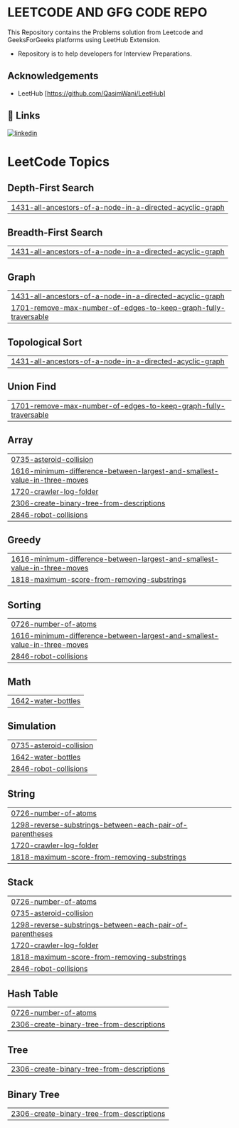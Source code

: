 
# LEETCODE AND GFG CODE REPO
This Repository contains the Problems solution from Leetcode and GeeksForGeeks platforms using LeetHub Extension.
- Repository is to help developers for Interview Preparations.



## Acknowledgements

 - LeetHub [https://github.com/QasimWani/LeetHub]


## 🔗 Links
[![linkedin](https://img.shields.io/badge/linkedin-0A66C2?style=for-the-badge&logo=linkedin&logoColor=white)](https://www.linkedin.com/in/raj-patel-2003)



<!---LeetCode Topics Start-->
# LeetCode Topics
## Depth-First Search
|  |
| ------- |
| [1431-all-ancestors-of-a-node-in-a-directed-acyclic-graph](https://github.com/RAJPATEL-DROID/LeetCode-Repo/tree/master/1431-all-ancestors-of-a-node-in-a-directed-acyclic-graph) |
## Breadth-First Search
|  |
| ------- |
| [1431-all-ancestors-of-a-node-in-a-directed-acyclic-graph](https://github.com/RAJPATEL-DROID/LeetCode-Repo/tree/master/1431-all-ancestors-of-a-node-in-a-directed-acyclic-graph) |
## Graph
|  |
| ------- |
| [1431-all-ancestors-of-a-node-in-a-directed-acyclic-graph](https://github.com/RAJPATEL-DROID/LeetCode-Repo/tree/master/1431-all-ancestors-of-a-node-in-a-directed-acyclic-graph) |
| [1701-remove-max-number-of-edges-to-keep-graph-fully-traversable](https://github.com/RAJPATEL-DROID/LeetCode-Repo/tree/master/1701-remove-max-number-of-edges-to-keep-graph-fully-traversable) |
## Topological Sort
|  |
| ------- |
| [1431-all-ancestors-of-a-node-in-a-directed-acyclic-graph](https://github.com/RAJPATEL-DROID/LeetCode-Repo/tree/master/1431-all-ancestors-of-a-node-in-a-directed-acyclic-graph) |
## Union Find
|  |
| ------- |
| [1701-remove-max-number-of-edges-to-keep-graph-fully-traversable](https://github.com/RAJPATEL-DROID/LeetCode-Repo/tree/master/1701-remove-max-number-of-edges-to-keep-graph-fully-traversable) |
## Array
|  |
| ------- |
| [0735-asteroid-collision](https://github.com/RAJPATEL-DROID/LeetCode-Repo/tree/master/0735-asteroid-collision) |
| [1616-minimum-difference-between-largest-and-smallest-value-in-three-moves](https://github.com/RAJPATEL-DROID/LeetCode-Repo/tree/master/1616-minimum-difference-between-largest-and-smallest-value-in-three-moves) |
| [1720-crawler-log-folder](https://github.com/RAJPATEL-DROID/LeetCode-Repo/tree/master/1720-crawler-log-folder) |
| [2306-create-binary-tree-from-descriptions](https://github.com/RAJPATEL-DROID/LeetCode-Repo/tree/master/2306-create-binary-tree-from-descriptions) |
| [2846-robot-collisions](https://github.com/RAJPATEL-DROID/LeetCode-Repo/tree/master/2846-robot-collisions) |
## Greedy
|  |
| ------- |
| [1616-minimum-difference-between-largest-and-smallest-value-in-three-moves](https://github.com/RAJPATEL-DROID/LeetCode-Repo/tree/master/1616-minimum-difference-between-largest-and-smallest-value-in-three-moves) |
| [1818-maximum-score-from-removing-substrings](https://github.com/RAJPATEL-DROID/LeetCode-Repo/tree/master/1818-maximum-score-from-removing-substrings) |
## Sorting
|  |
| ------- |
| [0726-number-of-atoms](https://github.com/RAJPATEL-DROID/LeetCode-Repo/tree/master/0726-number-of-atoms) |
| [1616-minimum-difference-between-largest-and-smallest-value-in-three-moves](https://github.com/RAJPATEL-DROID/LeetCode-Repo/tree/master/1616-minimum-difference-between-largest-and-smallest-value-in-three-moves) |
| [2846-robot-collisions](https://github.com/RAJPATEL-DROID/LeetCode-Repo/tree/master/2846-robot-collisions) |
## Math
|  |
| ------- |
| [1642-water-bottles](https://github.com/RAJPATEL-DROID/LeetCode-Repo/tree/master/1642-water-bottles) |
## Simulation
|  |
| ------- |
| [0735-asteroid-collision](https://github.com/RAJPATEL-DROID/LeetCode-Repo/tree/master/0735-asteroid-collision) |
| [1642-water-bottles](https://github.com/RAJPATEL-DROID/LeetCode-Repo/tree/master/1642-water-bottles) |
| [2846-robot-collisions](https://github.com/RAJPATEL-DROID/LeetCode-Repo/tree/master/2846-robot-collisions) |
## String
|  |
| ------- |
| [0726-number-of-atoms](https://github.com/RAJPATEL-DROID/LeetCode-Repo/tree/master/0726-number-of-atoms) |
| [1298-reverse-substrings-between-each-pair-of-parentheses](https://github.com/RAJPATEL-DROID/LeetCode-Repo/tree/master/1298-reverse-substrings-between-each-pair-of-parentheses) |
| [1720-crawler-log-folder](https://github.com/RAJPATEL-DROID/LeetCode-Repo/tree/master/1720-crawler-log-folder) |
| [1818-maximum-score-from-removing-substrings](https://github.com/RAJPATEL-DROID/LeetCode-Repo/tree/master/1818-maximum-score-from-removing-substrings) |
## Stack
|  |
| ------- |
| [0726-number-of-atoms](https://github.com/RAJPATEL-DROID/LeetCode-Repo/tree/master/0726-number-of-atoms) |
| [0735-asteroid-collision](https://github.com/RAJPATEL-DROID/LeetCode-Repo/tree/master/0735-asteroid-collision) |
| [1298-reverse-substrings-between-each-pair-of-parentheses](https://github.com/RAJPATEL-DROID/LeetCode-Repo/tree/master/1298-reverse-substrings-between-each-pair-of-parentheses) |
| [1720-crawler-log-folder](https://github.com/RAJPATEL-DROID/LeetCode-Repo/tree/master/1720-crawler-log-folder) |
| [1818-maximum-score-from-removing-substrings](https://github.com/RAJPATEL-DROID/LeetCode-Repo/tree/master/1818-maximum-score-from-removing-substrings) |
| [2846-robot-collisions](https://github.com/RAJPATEL-DROID/LeetCode-Repo/tree/master/2846-robot-collisions) |
## Hash Table
|  |
| ------- |
| [0726-number-of-atoms](https://github.com/RAJPATEL-DROID/LeetCode-Repo/tree/master/0726-number-of-atoms) |
| [2306-create-binary-tree-from-descriptions](https://github.com/RAJPATEL-DROID/LeetCode-Repo/tree/master/2306-create-binary-tree-from-descriptions) |
## Tree
|  |
| ------- |
| [2306-create-binary-tree-from-descriptions](https://github.com/RAJPATEL-DROID/LeetCode-Repo/tree/master/2306-create-binary-tree-from-descriptions) |
## Binary Tree
|  |
| ------- |
| [2306-create-binary-tree-from-descriptions](https://github.com/RAJPATEL-DROID/LeetCode-Repo/tree/master/2306-create-binary-tree-from-descriptions) |
<!---LeetCode Topics End-->